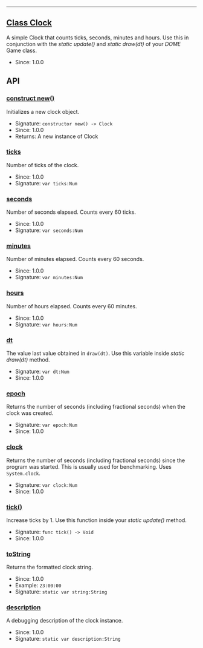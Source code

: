 <!-- file: domepunk/utils/clock.wren -->
<!-- documentation automatically generated using domepunk/tools/doc -->
---
## [Class Clock](https://github.com/ninjascl/domepunk/blob/main/domepunk/utils/clock.wren#L7)


A simple Clock that counts ticks, seconds, minutes and hours.
Use this in conjunction with the _static update()_ and _static draw(dt)_ of your _DOME_ Game class.
- Since: 1.0.0

## API

### [construct new()](https://github.com/ninjascl/domepunk/blob/main/domepunk/utils/clock.wren#L17)


Initializes a new clock object.
- Signature: `constructor new() -> Clock`
- Since: 1.0.0
- Returns: A new instance of Clock

### [ticks](https://github.com/ninjascl/domepunk/blob/main/domepunk/utils/clock.wren#L32)


Number of ticks of the clock.
- Since: 1.0.0
- Signature: `var ticks:Num`

### [seconds](https://github.com/ninjascl/domepunk/blob/main/domepunk/utils/clock.wren#L55)


Number of seconds elapsed.
Counts every 60 ticks.
- Since: 1.0.0
- Signature: `var seconds:Num`

### [minutes](https://github.com/ninjascl/domepunk/blob/main/domepunk/utils/clock.wren#L79)


Number of minutes elapsed.
Counts every 60 seconds.
- Since: 1.0.0
- Signature: `var minutes:Num`

### [hours](https://github.com/ninjascl/domepunk/blob/main/domepunk/utils/clock.wren#L102)


Number of hours elapsed.
Counts every 60 minutes.
- Since: 1.0.0
- Signature: `var hours:Num`

### [dt](https://github.com/ninjascl/domepunk/blob/main/domepunk/utils/clock.wren#L122)


The value last value obtained in `draw(dt)`.
Use this variable inside _static draw(dt)_ method.
- Signature: `var dt:Num`
- Since: 1.0.0

### [epoch](https://github.com/ninjascl/domepunk/blob/main/domepunk/utils/clock.wren#L139)


Returns the number of seconds (including fractional seconds)
when the clock was created.
- Signature: `var epoch:Num`
- Since: 1.0.0

### [clock](https://github.com/ninjascl/domepunk/blob/main/domepunk/utils/clock.wren#L148)


Returns the number of seconds (including fractional seconds)
since the program was started. This is usually used for benchmarking.
Uses `System.clock`.
- Signature: `var clock:Num`
- Since: 1.0.0

### [tick()](https://github.com/ninjascl/domepunk/blob/main/domepunk/utils/clock.wren#L156)


Increase ticks by 1.
Use this function inside your _static update()_ method.
- Signature: `func tick() -> Void`
- Since: 1.0.0

### [toString](https://github.com/ninjascl/domepunk/blob/main/domepunk/utils/clock.wren#L166)


Returns the formatted clock string.
- Since: 1.0.0
- Example: `23:00:00`
- Signature: `static var string:String`

### [description](https://github.com/ninjascl/domepunk/blob/main/domepunk/utils/clock.wren#L190)


A debugging description of the clock instance.
- Since: 1.0.0
- Signature: `static var description:String`
